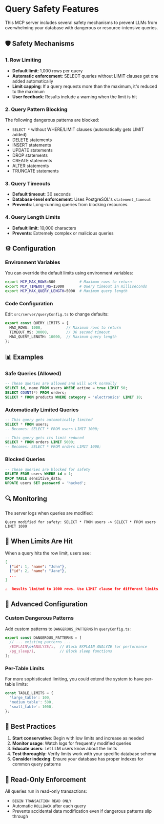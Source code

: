 # Query Safety Features

This MCP server includes several safety mechanisms to prevent LLMs from overwhelming your database with dangerous or resource-intensive queries.

## 🛡️ Safety Mechanisms

### 1. Row Limiting
- **Default limit**: 1,000 rows per query
- **Automatic enforcement**: SELECT queries without LIMIT clauses get one added automatically
- **Limit capping**: If a query requests more than the maximum, it's reduced to the maximum
- **User feedback**: Results include a warning when the limit is hit

### 2. Query Pattern Blocking
The following dangerous patterns are blocked:
- `SELECT *` without WHERE/LIMIT clauses (automatically gets LIMIT added)
- DELETE statements
- INSERT statements  
- UPDATE statements
- DROP statements
- CREATE statements
- ALTER statements
- TRUNCATE statements

### 3. Query Timeouts
- **Default timeout**: 30 seconds
- **Database-level enforcement**: Uses PostgreSQL's `statement_timeout`
- **Prevents**: Long-running queries from blocking resources

### 4. Query Length Limits
- **Default limit**: 10,000 characters
- **Prevents**: Extremely complex or malicious queries

## ⚙️ Configuration

### Environment Variables
You can override the default limits using environment variables:

```bash
export MCP_MAX_ROWS=500           # Maximum rows to return
export MCP_TIMEOUT_MS=15000       # Query timeout in milliseconds  
export MCP_MAX_QUERY_LENGTH=5000  # Maximum query length
```

### Code Configuration
Edit `src/server/queryConfig.ts` to change defaults:

```typescript
export const QUERY_LIMITS = {
  MAX_ROWS: 1000,           // Maximum rows to return
  TIMEOUT_MS: 30000,        // 30 second timeout
  MAX_QUERY_LENGTH: 10000,  // Maximum query length
};
```

## 📊 Examples

### Safe Queries (Allowed)
```sql
-- These queries are allowed and will work normally
SELECT id, name FROM users WHERE active = true LIMIT 50;
SELECT COUNT(*) FROM orders;
SELECT * FROM products WHERE category = 'electronics' LIMIT 10;
```

### Automatically Limited Queries
```sql
-- This query gets automatically limited
SELECT * FROM users;
-- Becomes: SELECT * FROM users LIMIT 1000;

-- This query gets its limit reduced
SELECT * FROM orders LIMIT 5000;
-- Becomes: SELECT * FROM orders LIMIT 1000;
```

### Blocked Queries
```sql
-- These queries are blocked for safety
DELETE FROM users WHERE id = 1;
DROP TABLE sensitive_data;
UPDATE users SET password = 'hacked';
```

## 🔍 Monitoring

The server logs when queries are modified:
```
Query modified for safety: SELECT * FROM users -> SELECT * FROM users LIMIT 1000
```

## 🚨 When Limits Are Hit

When a query hits the row limit, users see:
```json
[
  {"id": 1, "name": "John"},
  {"id": 2, "name": "Jane"},
  ...
]

⚠️  Results limited to 1000 rows. Use LIMIT clause for different limits.
```

## 🔧 Advanced Configuration

### Custom Dangerous Patterns
Add custom patterns to `DANGEROUS_PATTERNS` in `queryConfig.ts`:

```typescript
export const DANGEROUS_PATTERNS = [
  // ... existing patterns ...
  /EXPLAIN\s+ANALYZE/i,  // Block EXPLAIN ANALYZE for performance
  /pg_sleep/i,           // Block sleep functions
];
```

### Per-Table Limits
For more sophisticated limiting, you could extend the system to have per-table limits:

```typescript
const TABLE_LIMITS = {
  'large_table': 100,
  'medium_table': 500,
  'small_table': 1000,
};
```

## 🎯 Best Practices

1. **Start conservative**: Begin with low limits and increase as needed
2. **Monitor usage**: Watch logs for frequently modified queries
3. **Educate users**: Let LLM users know about the limits
4. **Test thoroughly**: Verify limits work with your specific database schema
5. **Consider indexing**: Ensure your database has proper indexes for common query patterns

## 🔄 Read-Only Enforcement

All queries run in read-only transactions:
- `BEGIN TRANSACTION READ ONLY`
- Automatic `ROLLBACK` after each query
- Prevents accidental data modification even if dangerous patterns slip through 